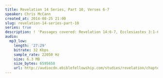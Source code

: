 ```yaml
---
title: Revelation 14 Series, Part 10, Verses 6-7
speaker: Chris McCann
created_at: 2014-08-25 21:00
slug: revelation-14-series-part-10
series: true
description: ! 'Passages covered: Revelation 14:6-7, Ecclesiastes 3:1-6.'
audio:
  mp3_low:
    length: '27:29'
    bitrate: 32 Kbps
    sample_rate: 22050 Hz
    size: 6.3 MB
    size_bytes: 6595658
    url: http://audiocdn.ebiblefellowship.com/studies/revelation/chapter-14/2014.08.25_McCann_-_Revelation_14_Series_Part_10.mp3
---
```

